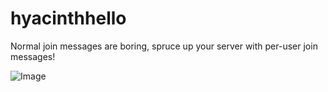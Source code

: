 # hyacinthhello
Normal join messages are boring, spruce up your server with per-user join messages!

![Image](https://bstats.org/signatures/bukkit/HyacinthHello.svg)
